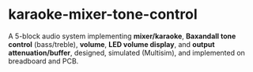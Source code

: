 # karaoke-mixer-tone-control
A 5-block audio system implementing **mixer/karaoke**, **Baxandall tone control** (bass/treble), **volume**, **LED volume display**, and **output attenuation/buffer**, designed, simulated (Multisim), and implemented on breadboard and PCB.
